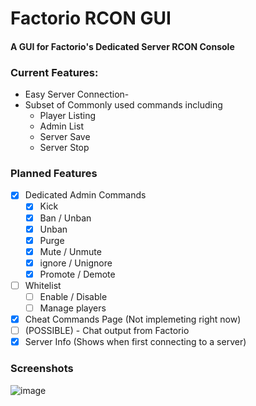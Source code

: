 # Factorio RCON GUI
#### A GUI for Factorio's Dedicated Server RCON Console

### Current Features:
- Easy Server Connection-
- Subset of Commonly used commands including
    - Player Listing
    - Admin List
    - Server Save
    - Server Stop

### Planned Features
- [X] Dedicated Admin Commands
  - [X] Kick
  - [X] Ban / Unban
  - [X] Unban
  - [X] Purge
  - [X] Mute / Unmute
  - [X] ignore / Unignore
  - [X] Promote / Demote
- [ ] Whitelist
  - [ ] Enable / Disable
  - [ ] Manage players 
- [X] Cheat Commands Page (Not implemeting right now)
- [ ] (POSSIBLE) - Chat output from Factorio
- [X] Server Info (Shows when first connecting to a server)

### Screenshots 
![image](https://user-images.githubusercontent.com/68386555/145589302-48f65f53-7240-4026-8291-d7ce85c5cf0f.png)
